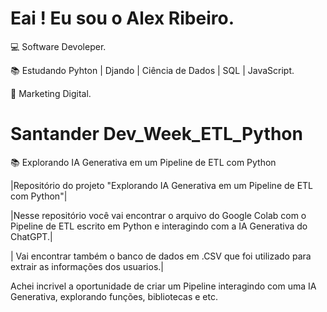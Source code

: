 # Eai ! Eu sou o Alex Ribeiro.

💻 Software Devoleper.

📚 Estudando Pyhton | Djando | Ciência de Dados | SQL | JavaScript.

📲 Marketing Digital. 


# Santander Dev_Week_ETL_Python

📚 Explorando IA Generativa em um Pipeline de ETL com Python

|Repositório do projeto "Explorando IA Generativa em um Pipeline de ETL com Python"|


|Nesse repositório você vai encontrar o arquivo do Google Colab com o Pipeline de ETL escrito em Python e interagindo com a IA Generativa do ChatGPT.|

| Vai encontrar também o banco de dados em .CSV   que foi utilizado para extrair as informações dos usuarios.|


Achei incrivel a oportunidade de criar um Pipeline interagindo com uma IA Generativa, explorando funções, bibliotecas e etc.
